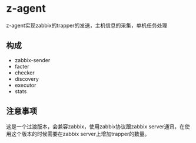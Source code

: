 # z-agent
z-agent实现zabbix的trapper的发送，主机信息的采集，单机任务处理

## 构成
 - zabbix-sender
 - facter
 - checker
 - discovery
 - executor
 - stats
 
## 注意事项
 这是一个过渡版本，会兼容zabbix，使用zabbix协议跟zabbix server通讯，在使用这个版本的时候需要在zabbix server上增加trapper的数量。
